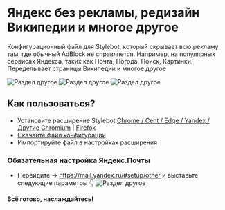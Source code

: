 # Яндекс без рекламы, редизайн Википедии и многое другое
Конфигурационный файл для Stylebot, который скрывает всю рекламу там, где обычный AdBlock не справляется. Например, на популярных сервисах Яндекса, таких как Почта, Погода, Поиск, Картинки. Переделывает страницы Википедии и многое другое

![Раздел другое](https://i.imgur.com/wro3kAv.png)
![Раздел другое](https://i.imgur.com/LYrMTRl.png)
![Раздел другое](https://i.imgur.com/c00Tbxv.png)

## Как пользоваться?
- Установите расширение Stylebot [Chrome / Cent / Edge / Yandex / Другие Chromium](https://chrome.google.com/webstore/detail/stylebot/oiaejidbmkiecgbjeifoejpgmdaleoha?utm_source=chrome-ntp-icon) | [Firefox](https://addons.mozilla.org/ru/firefox/addon/stylebot-web/)
- [Скачайте файл конфигурации](https://raw.githubusercontent.com/Data-Name-ID/stylebot-config/main/stylebot-config.json)
- Импортируйте файл в настройках расширения

### Обязательная настройка Яндекс.Почты
- Перейдите -> https://mail.yandex.ru/#setup/other и выставьте следующие параметры 👇
![Раздел другое](https://i.imgur.com/kWisIHI.png)

**Всё готово, наслаждайтесь!**
